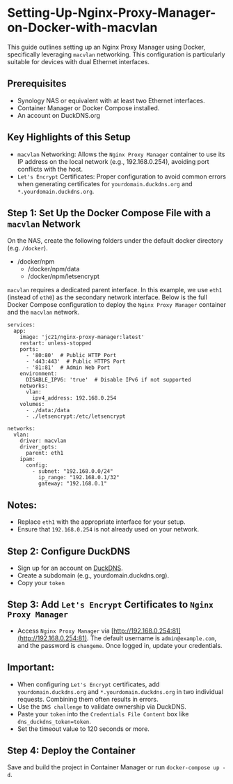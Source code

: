 # Setting-Up-Nginx-Proxy-Manager-on-Docker-with-macvlan
This guide outlines setting up an Nginx Proxy Manager using Docker, specifically leveraging `macvlan` networking. This configuration is particularly suitable for devices with dual Ethernet interfaces.

## Prerequisites
- Synology NAS or equivalent with at least two Ethernet interfaces.
- Container Manager or Docker Compose installed.
- An account on DuckDNS.org

## Key Highlights of this Setup
- `macvlan` Networking: Allows the `Nginx Proxy Manager` container to use its IP address on the local network (e.g., 192.168.0.254), avoiding port conflicts with the host.
- `Let's Encrypt` Certificates: Proper configuration to avoid common errors when generating certificates for `yourdomain.duckdns.org` and `*.yourdomain.duckdns.org`.

## Step 1: Set Up the Docker Compose File with a `macvlan` Network

On the NAS, create the following folders under the default docker directory (e.g. `/docker`).
- /docker/npm
  - /docker/npm/data
  - /docker/npm/letsencrypt

`macvlan` requires a dedicated parent interface. In this example, we use `eth1` (instead of `eth0`) as the secondary network interface. Below is the full Docker Compose configuration to deploy the `Nginx Proxy Manager` container and the `macvlan` network.

```
services:
  app:
    image: 'jc21/nginx-proxy-manager:latest'
    restart: unless-stopped
    ports:
      - '80:80'  # Public HTTP Port
      - '443:443'  # Public HTTPS Port
      - '81:81'  # Admin Web Port
    environment:
      DISABLE_IPV6: 'true'  # Disable IPv6 if not supported
    networks:
      vlan:
        ipv4_address: 192.168.0.254
    volumes:
      - ./data:/data
      - ./letsencrypt:/etc/letsencrypt

networks:
  vlan:
    driver: macvlan
    driver_opts:
      parent: eth1
    ipam:
      config:
        - subnet: "192.168.0.0/24"
          ip_range: "192.168.0.1/32"
          gateway: "192.168.0.1"
```
## Notes:
- Replace `eth1` with the appropriate interface for your setup.
- Ensure that `192.168.0.254` is not already used on your network.

## Step 2: Configure DuckDNS
- Sign up for an account on [DuckDNS](www.duckdns.org).
- Create a subdomain (e.g., yourdomain.duckdns.org).
- Copy your `token`

## Step 3: Add `Let's Encrypt` Certificates to `Nginx Proxy Manager`
- Access `Nginx Proxy Manager` via [http://192.168.0.254:81](http://192.168.0.254:81). The default username is `admin@example.com`, and the password is `changeme`. Once logged in, update your credentials. 

## Important:
- When configuring `Let's Encrypt` certificates, add `yourdomain.duckdns.org` and `*.yourdomain.duckdns.org` in two individual requests. Combining them often results in errors.
- Use the `DNS challenge` to validate ownership via DuckDNS.
- Paste your `token` into the `Credentials File Content` box like `dns_duckdns_token=token`.
- Set the timeout value to 120 seconds or more.

## Step 4: Deploy the Container
Save and build the project in Container Manager or run `docker-compose up -d`.

